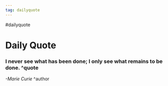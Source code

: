 ```yaml
---
tag: dailyquote
---
```


#dailyquote

# Daily Quote

### I never see what has been done; I only see what remains to be done. ^quote
*-Marie Curie* ^author

